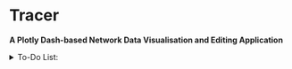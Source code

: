 # Tracer

**A Plotly Dash-based Network Data Visualisation and Editing Application**


<details>
<summary>To-Do List:</summary>

- [ ] Add Date Editors for Edges, Nodes and Edge Types
- [ ] Add Network Analysis Page
- [ ] Item
- [ ] Item
- [ ] Item
- [ ] Item

</details>
